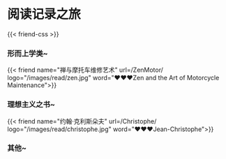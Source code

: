 # 阅读记录之旅

{{< friend-css >}}

### 形而上学类~
{{< friend
name="禅与摩托车维修艺术"
url=/ZenMotor/
logo="/images/read/zen.jpg"
word="❤❤❤Zen and the Art of Motorcycle Maintenance">}}

### 理想主义之书~
{{< friend
name="约翰·克利斯朵夫"
url=/Christophe/
logo="/images/read/christophe.jpg"
word="❤❤❤Jean-Christophe">}}

### 其他~


